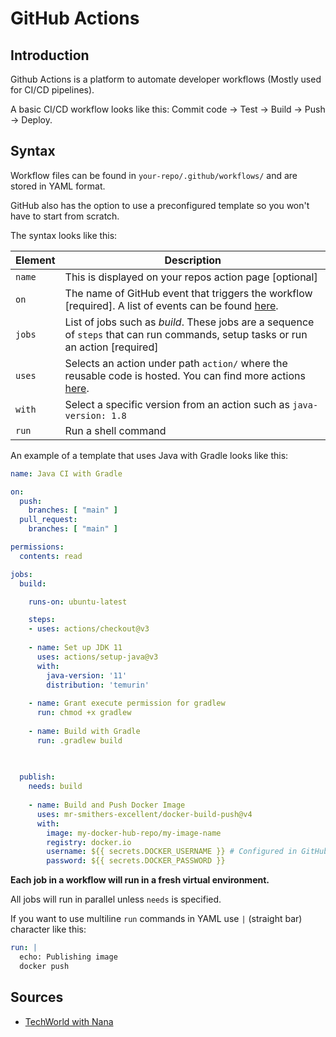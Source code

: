 # GitHub Actions

## Introduction

Github Actions is a platform to automate developer workflows (Mostly used for CI/CD pipelines).

A basic CI/CD workflow looks like this: Commit code &rarr; Test &rarr; Build &rarr; Push &rarr; Deploy.

## Syntax

Workflow files can be found in `your-repo/.github/workflows/` and are stored in YAML format.

GitHub also has the option to use a preconfigured template so you won't have to start from scratch.

The syntax looks like this:

|Element|Description|
|---|---|
|`name`|This is displayed on your repos action page [optional]|
|`on`|The name of GitHub event that triggers the workflow [required]. A list of events can be found [here](https://docs.github.com/cn/actions/using-workflows/events-that-trigger-workflows).|
|`jobs`|List of jobs such as *build*. These jobs are a sequence of `steps` that can run commands, setup tasks or run an action [required]|
|`uses`|Selects an action under path `action/` where the reusable code is hosted. You can find more actions [here](https://github.com/actions).|
|`with`|Select a specific version from an action such as `java-version: 1.8`|
|`run`|Run a shell command|

An example of a template that uses Java with Gradle looks like this:

```yml
name: Java CI with Gradle

on:
  push:
    branches: [ "main" ]
  pull_request:
    branches: [ "main" ]

permissions:
  contents: read

jobs:
  build:

    runs-on: ubuntu-latest

    steps:
    - uses: actions/checkout@v3
    
    - name: Set up JDK 11
      uses: actions/setup-java@v3
      with:
        java-version: '11'
        distribution: 'temurin'
    
    - name: Grant execute permission for gradlew
      run: chmod +x gradlew
    
    - name: Build with Gradle
      run: .gradlew build
    
    

  publish:
    needs: build
    
    - name: Build and Push Docker Image
      uses: mr-smithers-excellent/docker-build-push@v4
      with:
        image: my-docker-hub-repo/my-image-name
        registry: docker.io
        username: ${{ secrets.DOCKER_USERNAME }} # Configured in GitHub Settings -> Secrets
        password: ${{ secrets.DOCKER_PASSWORD }}
```

**Each job in a workflow will run in a fresh virtual environment.**

All jobs will run in parallel unless `needs` is specified.

If you want to use multiline `run` commands in YAML use `|` (straight bar) character like this:

```yml
run: |
  echo: Publishing image
  docker push
```

## Sources

- [TechWorld with Nana](https://www.youtube.com/watch?v=R8_veQiYBjI)
